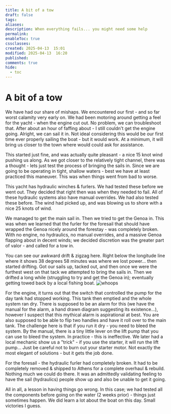 ```yaml
---
title: A bit of a tow
draft: false
tags: 
aliases: 
description: When everything fails... you might need some help
permalink: 
enableToc: true
cssclasses: 
created: 2025-04-13  15:01
modified: 2025-04-13  16:20
published: 
comments: true
hide:
  - toc
---
```

# A bit of a tow

We have had our share of mishaps. We encountered our first - and so far worst calamity very early on. We had been motoring around getting a feel for the yacht - when the engine cut out. No problem, we can troubleshoot that. After about an hour of faffing about - I still couldn't get the engine going. Alright, we can sail it in. Not ideal considering this would be our first time ever properly sailing the boat - but it would work. At a minimum, it will bring us closer to the town where would could ask for assistance. 

This started just fine, and was actually quite pleasant - a nice 15 knot wind pushing us along. As we got closer to the relatively tight channel, there was a thought - lets just test the process of bringing the sails in. Since we are going to be operating in tight, shallow waters - best we have at least practiced this maneuver. This was when things went from bad to worse. 

This yacht has hydraulic winches & furlers. We had tested these before we went out. They decided that right then was when they needed to fail. All of these hydraulic systems also have manual overrides. We had also tested these before. The wind had picked up, and was blowing us to shore with a nice 25 knots of wind. 

We managed to get the main sail in. Then we tried to get the Genoa in. This was when we learned that the furler for the foresail that should have wrapped the Genoa nicely around the forestay - was completely broken. With no engine, no hydraulics, no manual overrides, and a massive Genoa flapping about in decent winds; we decided discretion was the greater part of valor - and called for a tow in.

You can see our awkward drift & zigzag here. Right below the longitude line where it shows 38 degrees 58 minutes was where we lost power... then started drifting. Got our sails up, tacked out, and then once we were the furthest west on that tack we attempted to bring the sails in. Then we drifted a long while (struggling to try and get the Genoa in); eventually getting towed back by a local fishing boat. 
![whoops](attachments/whoops.jpg)

For the engine, it turns out that the switch that controlled the pump for the day tank had stopped working. This tank then emptied and the whole system ran dry. There is supposed to be an alarm for this (we have the manual for the alarm, a hand drawn diagram suggesting its existence...), however I suspect that this mythical alarm is aspirational at best. You are also supposed to be able to flip two handles and have it roll over to the main tank. 
The challenge here is that if you run it dry - you need to bleed the system. By the manual, there is a tiny little lever on the lift pump that you can use to bleed the system. In practice - this is ineffective. We later had a local mechanic show us a "trick" - if you use the starter, it will run the lift pump... Just be careful not to burn out your starter motor. Not exactly the most elegant of solutions - but it gets the job done.


For the foresail - the hydraulic furler had completely broken. It had to be completely removed & shipped to Athens for a complete overhaul & rebuild. Nothing much we could do there. It was an admittedly validating feeling to have the sail (hydraulics) people show up and also be unable to get it going. 


All in all, a lesson in having things go wrong. In this case; we had tested all the components before going on the water (2 weeks prior) - things just sometimes happen. We did learn a lot about the boat on this day. Small victories I guess. 

